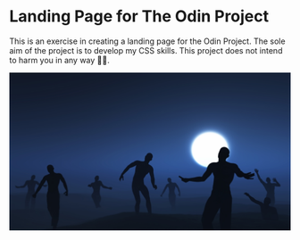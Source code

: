 # Landing Page for The Odin Project

This is an exercise in creating a landing page for the Odin Project. The sole aim of the project is to develop my CSS skills. This project does not intend to harm you in any way 🧟‍♂️.
 
![Random people walking on a dark night, summoned by the Dark Knight](assets/zombies.jpg)
